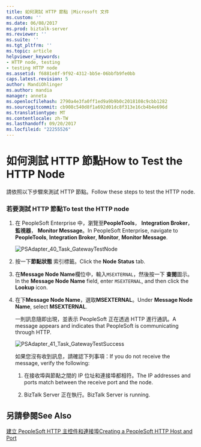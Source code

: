 ```yaml
---
title: 如何測試 HTTP 節點 |Microsoft 文件
ms.custom: ''
ms.date: 06/08/2017
ms.prod: biztalk-server
ms.reviewer: ''
ms.suite: ''
ms.tgt_pltfrm: ''
ms.topic: article
helpviewer_keywords:
- HTTP node, testing
- testing HTTP node
ms.assetid: f6881e8f-9f92-4312-bb5e-06bbfb9fe0bb
caps.latest.revision: 5
author: MandiOhlinger
ms.author: mandia
manager: anneta
ms.openlocfilehash: 2790a4e3fa0ff1ed9a9b9b0c2018108c9cbb1282
ms.sourcegitcommit: cb908c540d8f1a692d01dc8f313e16cb4b4e696d
ms.translationtype: MT
ms.contentlocale: zh-TW
ms.lasthandoff: 09/20/2017
ms.locfileid: "22255526"
---
```

# <a name="how-to-test-the-http-node"></a><span data-ttu-id="e2f0f-102">如何測試 HTTP 節點</span><span class="sxs-lookup"><span data-stu-id="e2f0f-102">How to Test the HTTP Node</span></span>
<span data-ttu-id="e2f0f-103">請依照以下步驟來測試 HTTP 節點。</span><span class="sxs-lookup"><span data-stu-id="e2f0f-103">Follow these steps to test the HTTP node.</span></span>  
  
### <a name="to-test-the-http-node"></a><span data-ttu-id="e2f0f-104">若要測試 HTTP 節點</span><span class="sxs-lookup"><span data-stu-id="e2f0f-104">To test the HTTP node</span></span>  
  
1.  <span data-ttu-id="e2f0f-105">在 PeopleSoft Enterprise 中，瀏覽至**PeopleTools**， **Integration Broker**，**監視器**， **Monitor Message**。</span><span class="sxs-lookup"><span data-stu-id="e2f0f-105">In PeopleSoft Enterprise, navigate to **PeopleTools**, **Integration Broker**, **Monitor**, **Monitor Message**.</span></span>  
  
     ![](../core/media/psadapter-40-task-gatewaytestnode.gif "PSAdapter_40_Task_GatewayTestNode")  
  
2.  <span data-ttu-id="e2f0f-106">按一下**節點狀態** 索引標籤。</span><span class="sxs-lookup"><span data-stu-id="e2f0f-106">Click the **Node Status** tab.</span></span>  
  
3.  <span data-ttu-id="e2f0f-107">在**Message Node Name**欄位中，輸入`MSEXTERNAL`，然後按一下 **查閱**圖示。</span><span class="sxs-lookup"><span data-stu-id="e2f0f-107">In the **Message Node Name** field, enter `MSEXTERNAL`, and then click the **Lookup** icon.</span></span>  
  
4.  <span data-ttu-id="e2f0f-108">在下**Message Node Name**，選取**MSEXTERNAL**。</span><span class="sxs-lookup"><span data-stu-id="e2f0f-108">Under **Message Node Name**, select **MSEXTERNAL**.</span></span>  
  
     <span data-ttu-id="e2f0f-109">一則訊息隨即出現，並表示 PeopleSoft 正在透過 HTTP 進行通訊。</span><span class="sxs-lookup"><span data-stu-id="e2f0f-109">A message appears and indicates that PeopleSoft is communicating through HTTP.</span></span>  
  
     ![](../core/media/psadapter-41-task-gatewaytestsuccess.gif "PSAdapter_41_Task_GatewayTestSuccess")  
  
     <span data-ttu-id="e2f0f-110">如果您沒有收到訊息，請確認下列事項：</span><span class="sxs-lookup"><span data-stu-id="e2f0f-110">If you do not receive the message, verify the following:</span></span>  
  
    1.  <span data-ttu-id="e2f0f-111">在接收埠與節點之間的 IP 位址和連接埠都相符。</span><span class="sxs-lookup"><span data-stu-id="e2f0f-111">The IP addresses and ports match between the receive port and the node.</span></span>  
  
    2.  <span data-ttu-id="e2f0f-112">BizTalk Server 正在執行。</span><span class="sxs-lookup"><span data-stu-id="e2f0f-112">BizTalk Server is running.</span></span>  
  
## <a name="see-also"></a><span data-ttu-id="e2f0f-113">另請參閱</span><span class="sxs-lookup"><span data-stu-id="e2f0f-113">See Also</span></span>  
 [<span data-ttu-id="e2f0f-114">建立 PeopleSoft HTTP 主控件和連接埠</span><span class="sxs-lookup"><span data-stu-id="e2f0f-114">Creating a PeopleSoft HTTP Host and Port</span></span>](../core/creating-a-peoplesoft-http-host-and-port.md)